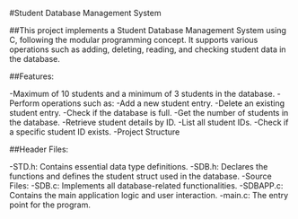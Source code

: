 #Student Database Management System

##This project implements a Student Database Management System using C, following the modular programming concept. It supports various operations such as adding, deleting, reading, and checking student data in the database.

##Features:

-Maximum of 10 students and a minimum of 3 students in the database.
-Perform operations such as:
-Add a new student entry.
-Delete an existing student entry.
-Check if the database is full.
-Get the number of students in the database.
-Retrieve student details by ID.
-List all student IDs.
-Check if a specific student ID exists.
-Project Structure

##Header Files:

-STD.h: Contains essential data type definitions.
-SDB.h: Declares the functions and defines the student struct used in the database.
-Source Files:
-SDB.c: Implements all database-related functionalities.
-SDBAPP.c: Contains the main application logic and user interaction.
-main.c: The entry point for the program.
